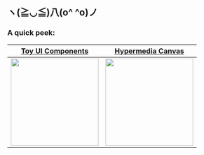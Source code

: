 ## ヽ(≧◡≦)八(o^ ^o)ノ

### A quick peek:
<div>

  |<a href="https://github.com/merryvj/toy-components-react"> Toy UI Components </a>  | <a href="https://github.com/merryvj/arena-explorer"> Hypermedia Canvas </a> |
| ------------- | ------------- |
| <img height="200" src="https://github.com/merryvj/merryvj/assets/41601131/adc58d64-079f-4e99-993b-8d10bba67cbc"/> | <img height="200" src="https://github.com/merryvj/merryvj/assets/41601131/feac3394-9726-4349-b8ae-55518693b75a"/> |
  
</div>
